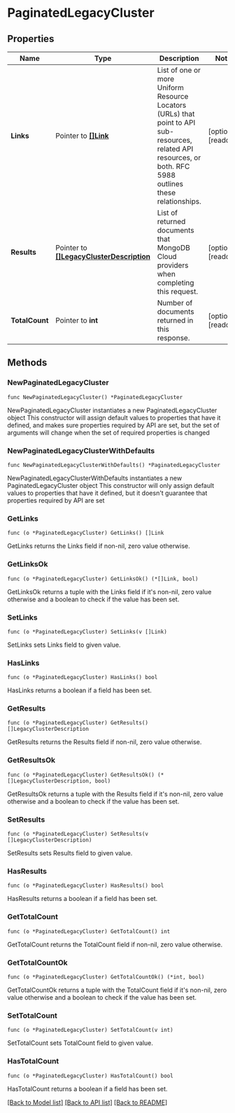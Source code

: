 # PaginatedLegacyCluster

## Properties

Name | Type | Description | Notes
------------ | ------------- | ------------- | -------------
**Links** | Pointer to [**[]Link**](Link.md) | List of one or more Uniform Resource Locators (URLs) that point to API sub-resources, related API resources, or both. RFC 5988 outlines these relationships. | [optional] [readonly] 
**Results** | Pointer to [**[]LegacyClusterDescription**](LegacyClusterDescription.md) | List of returned documents that MongoDB Cloud providers when completing this request. | [optional] [readonly] 
**TotalCount** | Pointer to **int** | Number of documents returned in this response. | [optional] [readonly] 

## Methods

### NewPaginatedLegacyCluster

`func NewPaginatedLegacyCluster() *PaginatedLegacyCluster`

NewPaginatedLegacyCluster instantiates a new PaginatedLegacyCluster object
This constructor will assign default values to properties that have it defined,
and makes sure properties required by API are set, but the set of arguments
will change when the set of required properties is changed

### NewPaginatedLegacyClusterWithDefaults

`func NewPaginatedLegacyClusterWithDefaults() *PaginatedLegacyCluster`

NewPaginatedLegacyClusterWithDefaults instantiates a new PaginatedLegacyCluster object
This constructor will only assign default values to properties that have it defined,
but it doesn't guarantee that properties required by API are set

### GetLinks

`func (o *PaginatedLegacyCluster) GetLinks() []Link`

GetLinks returns the Links field if non-nil, zero value otherwise.

### GetLinksOk

`func (o *PaginatedLegacyCluster) GetLinksOk() (*[]Link, bool)`

GetLinksOk returns a tuple with the Links field if it's non-nil, zero value otherwise
and a boolean to check if the value has been set.

### SetLinks

`func (o *PaginatedLegacyCluster) SetLinks(v []Link)`

SetLinks sets Links field to given value.

### HasLinks

`func (o *PaginatedLegacyCluster) HasLinks() bool`

HasLinks returns a boolean if a field has been set.

### GetResults

`func (o *PaginatedLegacyCluster) GetResults() []LegacyClusterDescription`

GetResults returns the Results field if non-nil, zero value otherwise.

### GetResultsOk

`func (o *PaginatedLegacyCluster) GetResultsOk() (*[]LegacyClusterDescription, bool)`

GetResultsOk returns a tuple with the Results field if it's non-nil, zero value otherwise
and a boolean to check if the value has been set.

### SetResults

`func (o *PaginatedLegacyCluster) SetResults(v []LegacyClusterDescription)`

SetResults sets Results field to given value.

### HasResults

`func (o *PaginatedLegacyCluster) HasResults() bool`

HasResults returns a boolean if a field has been set.

### GetTotalCount

`func (o *PaginatedLegacyCluster) GetTotalCount() int`

GetTotalCount returns the TotalCount field if non-nil, zero value otherwise.

### GetTotalCountOk

`func (o *PaginatedLegacyCluster) GetTotalCountOk() (*int, bool)`

GetTotalCountOk returns a tuple with the TotalCount field if it's non-nil, zero value otherwise
and a boolean to check if the value has been set.

### SetTotalCount

`func (o *PaginatedLegacyCluster) SetTotalCount(v int)`

SetTotalCount sets TotalCount field to given value.

### HasTotalCount

`func (o *PaginatedLegacyCluster) HasTotalCount() bool`

HasTotalCount returns a boolean if a field has been set.


[[Back to Model list]](../README.md#documentation-for-models) [[Back to API list]](../README.md#documentation-for-api-endpoints) [[Back to README]](../README.md)


